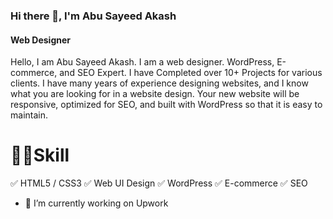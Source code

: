 ### Hi there 👋, I'm Abu Sayeed Akash
#### Web Designer
 Hello, I am Abu Sayeed Akash. I am a web designer. WordPress, E-commerce, and SEO Expert. I have Completed over 10+ Projects for various clients. I have many years of experience designing websites, and I know what you are looking for in a website design. Your new website will be responsive, optimized for SEO, and built with WordPress so that it is easy to maintain. 

# 👨‍💻Skill
✅ HTML5 / CSS3 
✅ Web UI Design
✅ WordPress
✅ E-commerce
✅ SEO

- 🔭 I’m currently working on Upwork 
